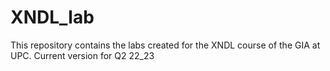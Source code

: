 # XNDL_lab

This repository contains the labs created for the XNDL course of the GIA at UPC.
Current version for Q2 22_23
